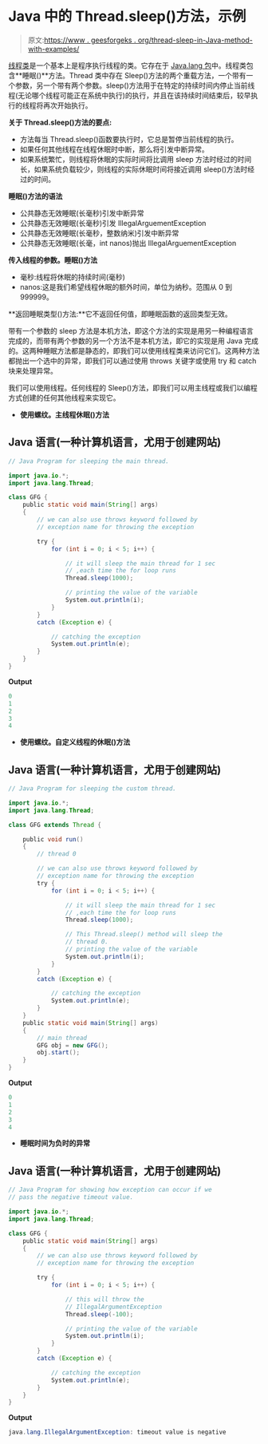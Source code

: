 # Java 中的 Thread.sleep()方法，示例

> 原文:[https://www . geesforgeks . org/thread-sleep-in-Java-method-with-examples/](https://www.geeksforgeeks.org/thread-sleep-method-in-java-with-examples/)

[线程类](https://www.geeksforgeeks.org/java-lang-thread-class-java/)是一个基本上是程序执行线程的类。它存在于 [Java.lang 包](https://www.geeksforgeeks.org/java-lang-package-java/)中。线程类包含**睡眠()**方法。Thread 类中存在 Sleep()方法的两个重载方法，一个带有一个参数，另一个带有两个参数。sleep()方法用于在特定的持续时间内停止当前线程(无论哪个线程可能正在系统中执行)的执行，并且在该持续时间结束后，较早执行的线程将再次开始执行。

**关于 Thread.sleep()方法的要点:**

*   方法每当 Thread.sleep()函数要执行时，它总是暂停当前线程的执行。
*   如果任何其他线程在线程休眠时中断，那么将引发中断异常。
*   如果系统繁忙，则线程将休眠的实际时间将比调用 sleep 方法时经过的时间长，如果系统负载较少，则线程的实际休眠时间将接近调用 sleep()方法时经过的时间。

**睡眠()方法的语法**

*   公共静态无效睡眠(长毫秒)引发中断异常
*   公共静态无效睡眠(长毫秒)引发 IllegalArguementException
*   公共静态无效睡眠(长毫秒，整数纳米)引发中断异常
*   公共静态无效睡眠(长毫，int nanos)抛出 IllegalArguementException

**传入线程的参数。睡眠()方法**

*   毫秒:线程将休眠的持续时间(毫秒)
*   nanos:这是我们希望线程休眠的额外时间，单位为纳秒。范围从 0 到 999999。

**返回睡眠类型()方法:**它不返回任何值，即睡眠函数的返回类型无效。

带有一个参数的 sleep 方法是本机方法，即这个方法的实现是用另一种编程语言完成的，而带有两个参数的另一个方法不是本机方法，即它的实现是用 Java 完成的。这两种睡眠方法都是静态的，即我们可以使用线程类来访问它们。这两种方法都抛出一个选中的异常，即我们可以通过使用 throws 关键字或使用 try 和 catch 块来处理异常。

我们可以使用线程。任何线程的 Sleep()方法，即我们可以用主线程或我们以编程方式创建的任何其他线程来实现它。

*   **使用螺纹。主线程休眠()方法**

## Java 语言(一种计算机语言，尤用于创建网站)

```java
// Java Program for sleeping the main thread.

import java.io.*;
import java.lang.Thread;

class GFG {
    public static void main(String[] args)
    {
        // we can also use throws keyword followed by
        // exception name for throwing the exception

        try {
            for (int i = 0; i < 5; i++) {

                // it will sleep the main thread for 1 sec
                // ,each time the for loop runs
                Thread.sleep(1000);

                // printing the value of the variable
                System.out.println(i);
            }
        }
        catch (Exception e) {

            // catching the exception
            System.out.println(e);
        }
    }
}
```

**Output**

```java
0
1
2
3
4
```

*   **使用螺纹。自定义线程的休眠()方法**

## Java 语言(一种计算机语言，尤用于创建网站)

```java
// Java Program for sleeping the custom thread.

import java.io.*;
import java.lang.Thread;

class GFG extends Thread {

    public void run()
    {
        // thread 0

        // we can also use throws keyword followed by
        // exception name for throwing the exception
        try {
            for (int i = 0; i < 5; i++) {

                // it will sleep the main thread for 1 sec
                // ,each time the for loop runs
                Thread.sleep(1000);

                // This Thread.sleep() method will sleep the
                // thread 0.
                // printing the value of the variable
                System.out.println(i);
            }
        }
        catch (Exception e) {

            // catching the exception
            System.out.println(e);
        }
    }
    public static void main(String[] args)
    {
        // main thread
        GFG obj = new GFG();
        obj.start();
    }
}
```

**Output**

```java
0
1
2
3
4
```

*   **睡眠时间为负时的异常**

## Java 语言(一种计算机语言，尤用于创建网站)

```java
// Java Program for showing how exception can occur if we
// pass the negative timeout value.

import java.io.*;
import java.lang.Thread;

class GFG {
    public static void main(String[] args)
    {
        // we can also use throws keyword followed by
        // exception name for throwing the exception

        try {
            for (int i = 0; i < 5; i++) {

                // this will throw the
                // IllegalArgumentException
                Thread.sleep(-100);

                // printing the value of the variable
                System.out.println(i);
            }
        }
        catch (Exception e) {

            // catching the exception
            System.out.println(e);
        }
    }
}
```

**Output**

```java
java.lang.IllegalArgumentException: timeout value is negative
```